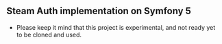 ## Steam Auth implementation on Symfony 5

- Please keep it mind that this project is experimental, and not ready yet to be cloned and used.